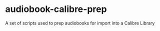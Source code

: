 # audiobook-calibre-prep
A set of scripts used to prep audiobooks for import into a Calibre Library
